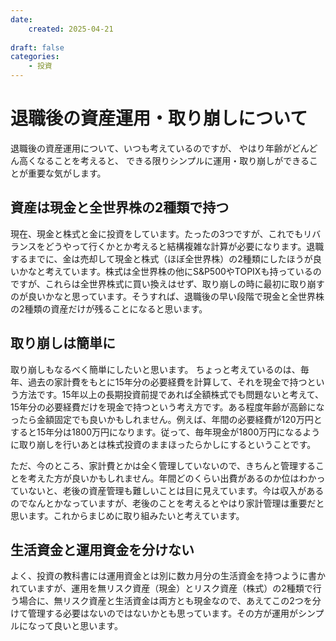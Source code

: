 ```yaml
---
date:
    created: 2025-04-21
    
draft: false
categories:
    - 投資
---
```


# 退職後の資産運用・取り崩しについて

退職後の資産運用について、いつも考えているのですが、
やはり年齢がどんどん高くなることを考えると、
できる限りシンプルに運用・取り崩しができることが重要な気がします。
<!-- more -->

## 資産は現金と全世界株の2種類で持つ
現在、現金と株式と金に投資をしています。たったの3つですが、これでもリバランスをどうやって行くかとか考えると結構複雑な計算が必要になります。退職するまでに、金は売却して現金と株式（ほぼ全世界株）の2種類にしたほうが良いかなと考えています。株式は全世界株の他にS&P500やTOPIXも持っているのですが、これらは全世界株式に買い換えはせず、取り崩しの時に最初に取り崩すのが良いかなと思っています。そうすれば、退職後の早い段階で現金と全世界株の2種類の資産だけが残ることになると思います。

## 取り崩しは簡単に
取り崩しもなるべく簡単にしたいと思います。
ちょっと考えているのは、毎年、過去の家計費をもとに15年分の必要経費を計算して、それを現金で持つという方法です。15年以上の長期投資前提であれば全額株式でも問題ないと考えて、15年分の必要経費だけを現金で持つという考え方です。ある程度年齢が高齢になったら金額固定でも良いかもしれません。例えば、年間の必要経費が120万円とすると15年分は1800万円になります。従って、毎年現金が1800万円になるように取り崩しを行いあとは株式投資のままほったらかしにするということです。

ただ、今のところ、家計費とかは全く管理していないので、きちんと管理することを考えた方が良いかもしれません。年間どのくらい出費があるのか位はわかっていないと、老後の資産管理も難しいことは目に見えています。今は収入があるのでなんとかなっていますが、老後のことを考えるとやはり家計管理は重要だと思います。これからまじめに取り組みたいと考えています。

## 生活資金と運用資金を分けない
よく、投資の教科書には運用資金とは別に数カ月分の生活資金を持つように書かれていますが、運用を無リスク資産（現金）とリスク資産（株式）の2種類で行う場合に、無リスク資産と生活資金は両方とも現金なので、あえてこの2つを分けて管理する必要はないのではないかとも思っています。その方が運用がシンプルになって良いと思います。
